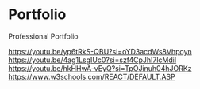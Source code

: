 # Portfolio
Professional Portfolio

https://youtu.be/yp6tRkS-QBU?si=oYD3acdWs8Vhpoyn
https://youtu.be/4ag1LsgIUc0?si=szf4CpJhI7lcMdil
https://youtu.be/hkHHwA-vEyQ?si=TpOJinuh04hJORKz
https://www.w3schools.com/REACT/DEFAULT.ASP